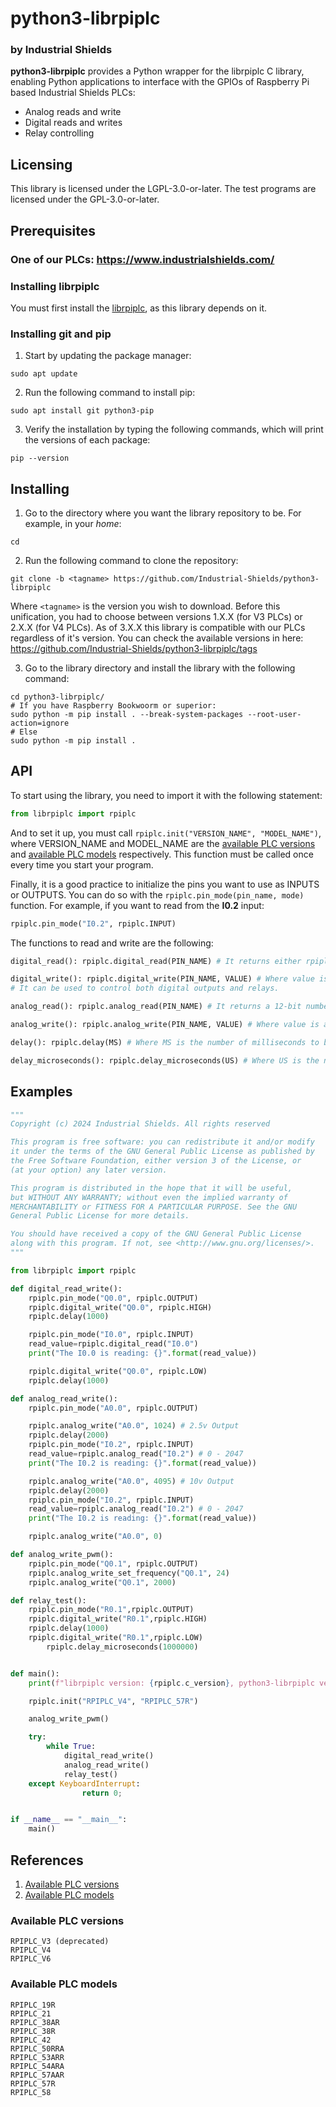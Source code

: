 # python3-librpiplc
### by Industrial Shields

**python3-librpiplc** provides a Python wrapper for the librpiplc C library, enabling Python applications to interface with the GPIOs of Raspberry Pi based Industrial Shields PLCs:
* Analog reads and write
* Digital reads and writes
* Relay controlling


## Licensing
This library is licensed under the LGPL-3.0-or-later. The test programs are licensed under the GPL-3.0-or-later.


## Prerequisites

### One of our PLCs: https://www.industrialshields.com/


### Installing librpiplc

You must first install the [librpiplc](https://github.com/Industrial-Shields/librpiplc), as this library depends on it.


### Installing git and pip

1. Start by updating the package manager:
```
sudo apt update
```

2. Run the following command to install pip:
```
sudo apt install git python3-pip
```

3. Verify the installation by typing the following commands, which will print the versions of each package:
```
pip --version
```



## Installing

1. Go to the directory where you want the library repository to be. For example, in your *home*:
```
cd
```

2. Run the following command to clone the repository:
```
git clone -b <tagname> https://github.com/Industrial-Shields/python3-librpiplc
```
Where `<tagname>` is the version you wish to download. Before this unification, you had to choose between versions 1.X.X (for V3 PLCs) or 2.X.X (for V4 PLCs). As of 3.X.X this library is compatible with our PLCs regardless of it's version.
You can check the available versions in here: https://github.com/Industrial-Shields/python3-librpiplc/tags

3. Go to the library directory and install the library with the following command:
```
cd python3-librpiplc/
# If you have Raspberry Bookwoorm or superior:
sudo python -m pip install . --break-system-packages --root-user-action=ignore
# Else
sudo python -m pip install .
```


## API
To start using the library, you need to import it with the following statement:
``` python
from librpiplc import rpiplc
```

And to set it up, you must call `rpiplc.init("VERSION_NAME", "MODEL_NAME")`, where VERSION_NAME and MODEL_NAME are the [available PLC versions](#available-versions) and [available PLC models](#available-models) respectively. This function must be called once every time you start your program.

Finally, it is a good practice to initialize the pins you want to use as INPUTS or OUTPUTS. You can do so with the `rpiplc.pin_mode(pin_name, mode)` function. For example, if you want to read from the **I0.2** input:
``` python
rpiplc.pin_mode("I0.2", rpiplc.INPUT)
```

The functions to read and write are the following:
``` python
digital_read(): rpiplc.digital_read(PIN_NAME) # It returns either rpiplc.HIGH (enabled) or rpiplc.LOW (disabled)

digital_write(): rpiplc.digital_write(PIN_NAME, VALUE) # Where value is either rpiplc.HIGH (enabled) or rpiplc.LOW (disabled)
# It can be used to control both digital outputs and relays.

analog_read(): rpiplc.analog_read(PIN_NAME) # It returns a 12-bit number that goes from 0 to 4095 (0 to 10V)

analog_write(): rpiplc.analog_write(PIN_NAME, VALUE) # Where value is a 12-bit number that goes from 0 to 4095 (0 to 10V)

delay(): rpiplc.delay(MS) # Where MS is the number of milliseconds to block the execution before continuing

delay_microseconds(): rpiplc.delay_microseconds(US) # Where US is the number of microseconds to block the execution before continuing
```



## Examples
``` python
"""
Copyright (c) 2024 Industrial Shields. All rights reserved

This program is free software: you can redistribute it and/or modify
it under the terms of the GNU General Public License as published by
the Free Software Foundation, either version 3 of the License, or
(at your option) any later version.

This program is distributed in the hope that it will be useful,
but WITHOUT ANY WARRANTY; without even the implied warranty of
MERCHANTABILITY or FITNESS FOR A PARTICULAR PURPOSE. See the GNU
General Public License for more details.

You should have received a copy of the GNU General Public License
along with this program. If not, see <http://www.gnu.org/licenses/>.
"""

from librpiplc import rpiplc

def digital_read_write():
	rpiplc.pin_mode("Q0.0", rpiplc.OUTPUT)
	rpiplc.digital_write("Q0.0", rpiplc.HIGH)
	rpiplc.delay(1000)

	rpiplc.pin_mode("I0.0", rpiplc.INPUT)
	read_value=rpiplc.digital_read("I0.0")
	print("The I0.0 is reading: {}".format(read_value))

	rpiplc.digital_write("Q0.0", rpiplc.LOW)
	rpiplc.delay(1000)

def analog_read_write():
	rpiplc.pin_mode("A0.0", rpiplc.OUTPUT)

	rpiplc.analog_write("A0.0", 1024) # 2.5v Output
	rpiplc.delay(2000)
	rpiplc.pin_mode("I0.2", rpiplc.INPUT)
	read_value=rpiplc.analog_read("I0.2") # 0 - 2047
	print("The I0.2 is reading: {}".format(read_value))

	rpiplc.analog_write("A0.0", 4095) # 10v Output
	rpiplc.delay(2000)
	rpiplc.pin_mode("I0.2", rpiplc.INPUT)
	read_value=rpiplc.analog_read("I0.2") # 0 - 2047
	print("The I0.2 is reading: {}".format(read_value))

	rpiplc.analog_write("A0.0", 0)

def analog_write_pwm():
	rpiplc.pin_mode("Q0.1", rpiplc.OUTPUT)
	rpiplc.analog_write_set_frequency("Q0.1", 24)
	rpiplc.analog_write("Q0.1", 2000)

def relay_test():
	rpiplc.pin_mode("R0.1",rpiplc.OUTPUT)
	rpiplc.digital_write("R0.1",rpiplc.HIGH)
	rpiplc.delay(1000)
	rpiplc.digital_write("R0.1",rpiplc.LOW)
        rpiplc.delay_microseconds(1000000)


def main():
	print(f"librpiplc version: {rpiplc.c_version}, python3-librpiplc version: {rpiplc.python_version}")

	rpiplc.init("RPIPLC_V4", "RPIPLC_57R")

	analog_write_pwm()

	try:
		while True:
			digital_read_write()
			analog_read_write()
			relay_test()
	except KeyboardInterrupt:
                return 0;


if __name__ == "__main__":
    main()
```



## References

1. [Available PLC versions](#available-versions)
1. [Available PLC models](#available-models)



### <a name="available-versions"></a>Available PLC versions
```
RPIPLC_V3 (deprecated)
RPIPLC_V4
RPIPLC_V6
```


### <a name="available-models"></a>Available PLC models
```
RPIPLC_19R
RPIPLC_21
RPIPLC_38AR
RPIPLC_38R
RPIPLC_42
RPIPLC_50RRA
RPIPLC_53ARR
RPIPLC_54ARA
RPIPLC_57AAR
RPIPLC_57R
RPIPLC_58
```
